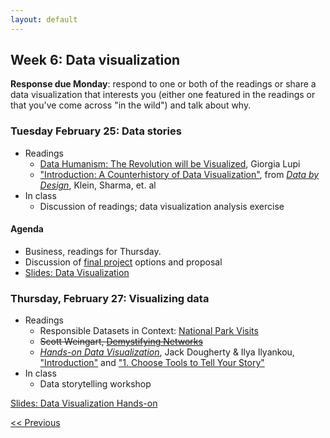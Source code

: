 ```yaml
---
layout: default
---
```


## Week 6:  Data visualization

**Response due Monday**: respond to one or both of the readings or share a data visualization that interests you (either one featured in the readings or that you've come across "in the wild") and talk about why.

### Tuesday February 25: Data stories

- Readings
	- [Data Humanism: The Revolution will be Visualized](https://giorgialupi.com/data-humanism-my-manifesto-for-a-new-data-wold), Giorgia Lupi
	- ["Introduction: A Counterhistory of Data Visualization"](https://dataxdesign.io/chapters/intro), from [*Data by Design*](https://dataxdesign.io/), Klein, Sharma, et. al  
- In class
	- Discussion of readings; data visualization analysis exercise

#### Agenda

- Business, readings for Thursday.
- Discussion of [final project](../assignments/final-project) options and proposal
- [Slides: Data Visualization](../slides/dv1.html)

### Thursday, February 27: Visualizing data

- Readings
	- Responsible Datasets in Context: [National Park Visits](https://www.responsible-datasets-in-context.com/posts/np-data/)
  	- ~~Scott Weingart, [Demystifying Networks](https://journalofdigitalhumanities.org/1-1/demystifying-networks-by-scott-weingart/)~~
	- *[Hands-on Data Visualization](https://handsondataviz.org/)*, Jack Dougherty & Ilya Ilyankou, ["Introduction"](https://handsondataviz.org/introduction.html) and ["1. Choose Tools to Tell Your Story"](https://handsondataviz.org/choose.html)
- In class
	- Data storytelling workshop

[Slides: Data Visualization Hands-on](../slides/data-viz-2)

[<< Previous](05)